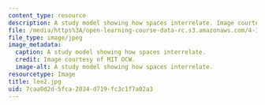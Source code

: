 ```yaml
---
content_type: resource
description: A study model showing how spaces interrelate. Image courtesy of MIT OCW.
file: /media/https%3A/open-learning-course-data-rc.s3.amazonaws.com/4-125b-architecture-studio-building-in-landscapes-fall-2005/7caa0d2d5fca2034d719fc3c1f7a02a3_lee2.jpg
file_type: image/jpeg
image_metadata:
  caption: A study model showing how spaces interrelate.
  credit: Image courtesy of MIT OCW.
  image-alt: A study model showing how spaces interrelate.
resourcetype: Image
title: lee2.jpg
uid: 7caa0d2d-5fca-2034-d719-fc3c1f7a02a3
---
```

